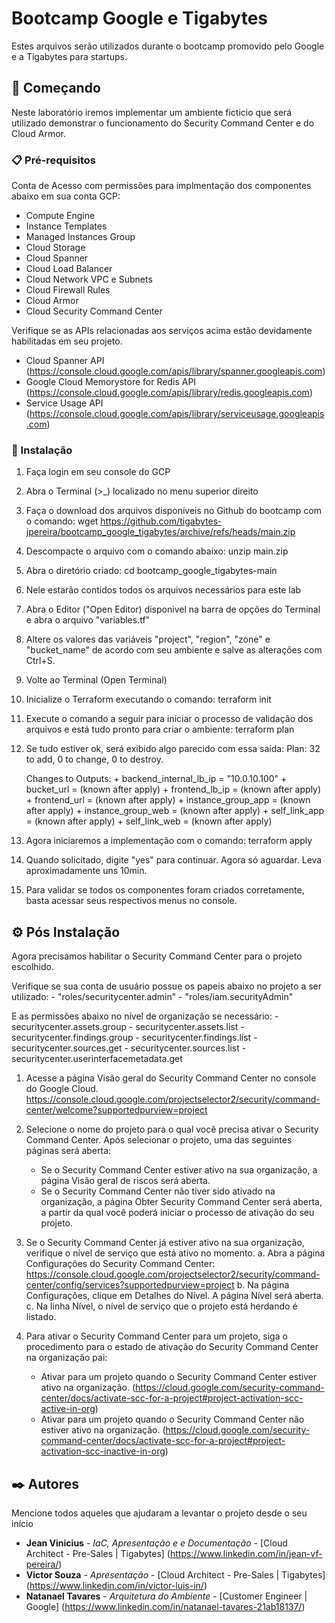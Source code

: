 # Bootcamp Google e Tigabytes

Estes arquivos serão utilizados durante o bootcamp promovido pelo Google e a Tigabytes para startups.

## 🚀 Começando

Neste laboratório iremos implementar um ambiente ficticio que será utilizado demonstrar o funcionamento do Security Command Center e do Cloud Armor.

### 📋 Pré-requisitos

Conta de Acesso com permissões para implmentação dos componentes abaixo em sua conta GCP:
- Compute Engine
- Instance Templates
- Managed Instances Group
- Cloud Storage
- Cloud Spanner
- Cloud Load Balancer
- Cloud Network VPC e Subnets
- Cloud Firewall Rules
- Cloud Armor
- Cloud Security Command Center

Verifique se as APIs relacionadas aos serviços acima estão devidamente habilitadas em seu projeto.
- Cloud Spanner API (https://console.cloud.google.com/apis/library/spanner.googleapis.com)
- Google Cloud Memorystore for Redis API (https://console.cloud.google.com/apis/library/redis.googleapis.com)
- Service Usage API (https://console.cloud.google.com/apis/library/serviceusage.googleapis.com)

### 🔧 Instalação

1. Faça login em seu console do GCP
2. Abra o Terminal (>_) localizado no menu superior direito
3. Faça o download dos arquivos disponíveis no Github do bootcamp com o comando: wget https://github.com/tigabytes-jpereira/bootcamp_google_tigabytes/archive/refs/heads/main.zip
4. Descompacte o arquivo com o comando abaixo: unzip main.zip
5. Abra o diretório criado: cd bootcamp_google_tigabytes-main
6. Nele estarão contidos todos os arquivos necessários para este lab
7. Abra o Editor ("Open Editor) disponivel na barra de opções do Terminal e abra o arquivo "variables.tf"
8. Altere os valores das variáveis "project", "region", "zone" e "bucket_name" de acordo com seu ambiente e salve as alterações com Ctrl+S.
9. Volte ao Terminal (Open Terminal)
10. Inicialize o Terraform executando o comando: terraform init
11. Execute o comando a seguir para iniciar o processo de validação dos arquivos e está tudo pronto para criar o ambiente: terraform plan
12. Se tudo estiver ok, será exibido algo parecido com essa saída:
    Plan: 32 to add, 0 to change, 0 to destroy.

    Changes to Outputs:
        + backend_internal_lb_ip = "10.0.10.100"
        + bucket_url             = (known after apply)
        + frontend_lb_ip         = (known after apply)
        + frontend_url           = (known after apply)
        + instance_group_app     = (known after apply)
        + instance_group_web     = (known after apply)
        + self_link_app          = (known after apply)
        + self_link_web          = (known after apply)

13. Agora iniciaremos a implementação com o comando: terraform apply
14. Quando solicitado, digite "yes" para continuar. Agora só aguardar. Leva aproximadamente uns 10min.
15. Para validar se todos os componentes foram criados corretamente, basta acessar seus respectivos menus no console.

## ⚙️ Pós Instalação

Agora precisamos habilitar o Security Command Center para o projeto escolhido.

Verifique se sua conta de usuário possue os papeis abaixo no projeto a ser utilizado:
    - "roles/securitycenter.admin"
    - "roles/iam.securityAdmin"

E as permissões abaixo no nível de organização se necessário:
    - securitycenter.assets.group
    - securitycenter.assets.list
    - securitycenter.findings.group
    - securitycenter.findings.list
    - securitycenter.sources.get
    - securitycenter.sources.list
    - securitycenter.userinterfacemetadata.get

1. Acesse a página Visão geral do Security Command Center no console do Google Cloud.
    https://console.cloud.google.com/projectselector2/security/command-center/welcome?supportedpurview=project

2. Selecione o nome do projeto para o qual você precisa ativar o Security Command Center.
    Após selecionar o projeto, uma das seguintes páginas será aberta:
    - Se o Security Command Center estiver ativo na sua organização, a página Visão geral de riscos será aberta.
    - Se o Security Command Center não tiver sido ativado na organização, a página Obter Security Command Center será aberta, a partir da qual você poderá iniciar o processo de ativação do seu projeto.
3. Se o Security Command Center já estiver ativo na sua organização, verifique o nível de serviço que está ativo no momento.
    a. Abra a página Configurações do Security Command Center: https://console.cloud.google.com/projectselector2/security/command-center/config/services?supportedpurview=project
    b. Na página Configurações, clique em Detalhes do Nível. A página Nível será aberta.
    c. Na linha Nível, o nível de serviço que o projeto está herdando é listado.
4. Para ativar o Security Command Center para um projeto, siga o procedimento para o estado de ativação do Security Command Center na organização pai:
    - Ativar para um projeto quando o Security Command Center estiver ativo na organização. (https://cloud.google.com/security-command-center/docs/activate-scc-for-a-project#project-activation-scc-active-in-org)
    - Ativar para um projeto quando o Security Command Center não estiver ativo na organização.  (https://cloud.google.com/security-command-center/docs/activate-scc-for-a-project#project-activation-scc-inactive-in-org)
    

## ✒️ Autores

Mencione todos aqueles que ajudaram a levantar o projeto desde o seu início

* **Jean Vinicius** - *IaC, Apresentação e  e Documentação* - [Cloud Architect - Pre-Sales | Tigabytes] (https://www.linkedin.com/in/jean-vf-pereira/)
* **Victor Souza** - *Apresentação* - [Cloud Architect - Pre-Sales | Tigabytes] (https://www.linkedin.com/in/victor-luis-in/)
* **Natanael Tavares** - *Arquitetura do Ambiente* - [Customer Engineer | Google] (https://www.linkedin.com/in/natanael-tavares-21ab18137/)
